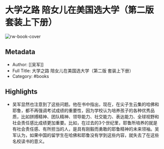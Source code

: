 # 大学之路 陪女儿在美国选大学（第二版 套装上下册）

![rw-book-cover](https://cdn.weread.qq.com/outpic/223/3000931223.jpg)

## Metadata
- Author: [[吴军]]
- Full Title: 大学之路 陪女儿在美国选大学（第二版 套装上下册）
- Category: #books

## Highlights
- 吴军显然也注意到了这些问题。他在书中指出，现在，在尖子生云集的哈佛和耶鲁，都不再强调考试成绩的重要性，因为学校认为培养孩子的各种优秀品质，比如拼搏精神、团队精神、领导能力、社交能力、表达能力、全球视野和社会责任感比成绩更加重要。比如，在过去的3个世纪里，耶鲁所培养的就是有社会责任感、有所担当的人，是具有刚毅而勇敢的耶鲁精神的未来领袖。吴军认为，如果中国的留学生在哈佛和耶鲁没有学到这些内容，就失去了在这些名校读书的意义。
